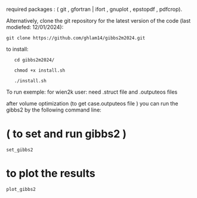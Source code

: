 required packages : ( git , gfortran | ifort  , gnuplot , epstopdf , pdfcrop).

Alternatively, clone the git repository for the latest version of the code (last modiefed: 12/01/2024):
   
    git clone https://github.com/ghlam14/gibbs2m2024.git
 
to install:

       cd gibbs2m2024/
       
       chmod +x install.sh
              
       ./install.sh

To run exemple:
for wien2k user: need   .struct file and .outputeos  files

after volume  optimization (to  get  case.outputeos file ) you can run  the gibbs2  by the following command line:
# ( to set and run gibbs2 ) 
    set_gibbs2            
# to plot the results
    plot_gibbs2            

